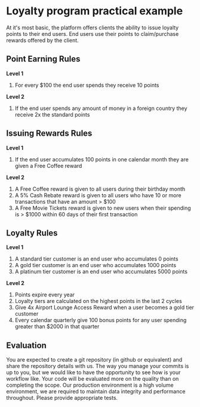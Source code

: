 # Loyalty program practical example

At it's most basic, the platform offers clients the ability to issue loyalty points to their end users.
End users use their points to claim/purchase rewards offered by the client.

## Point Earning Rules

**Level 1**

1. For every $100 the end user spends they receive 10 points

**Level 2**

1. If the end user spends any amount of money in a foreign country they receive 2x the standard points

## Issuing Rewards Rules

**Level 1**

1. If the end user accumulates 100 points in one calendar month they are given a Free Coffee reward

**Level 2**

1. A Free Coffee reward is given to all users during their birthday month
2. A 5% Cash Rebate reward is given to all users who have 10 or more transactions that have an amount > $100
3. A Free Movie Tickets reward is given to new users when their spending is > $1000 within 60 days of their first transaction

## Loyalty Rules

**Level 1**

1. A standard tier customer is an end user who accumulates 0 points
2. A gold tier customer is an end user who accumulates 1000 points
3. A platinum tier customer is an end user who accumulates 5000 points

**Level 2**

1. Points expire every year
2. Loyalty tiers are calculated on the highest points in the last 2 cycles
2. Give 4x Airport Lounge Access Reward when a user becomes a gold tier customer
3. Every calendar quarterly give 100 bonus points for any user spending greater than $2000 in that quarter

## Evaluation

You are expected to create a git repository (in github or equivalent) and share the repository details with us.
The way you manage your commits is up to you, but we would like to have the opportunity to see how is
your workflow like.
Your code will be evaluated more on the quality than on completing the scope.
Our production environment is a high volume environment, we are required to maintain data integrity and performance throughout.
Please provide appropriate tests.
